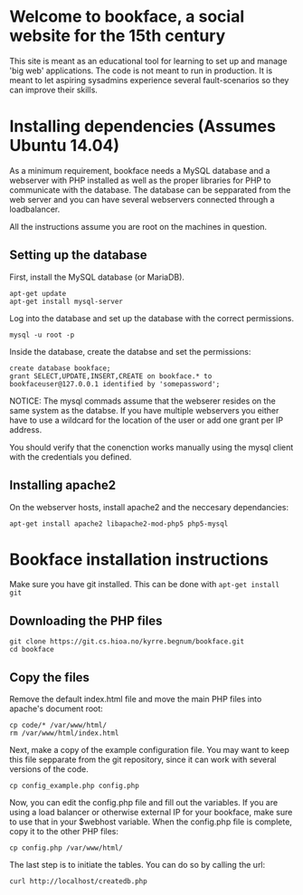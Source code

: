 # Welcome to bookface, a social website for the 15th century

This site is meant as an educational tool for learning to set up and manage 'big web' applications. The code is not meant to run in production. It is meant to let aspiring sysadmins experience several fault-scenarios so they can improve their skills.

# Installing dependencies (Assumes Ubuntu 14.04)

As a minimum requirement, bookface needs a MySQL database and a webserver with PHP installed as well as the proper libraries for PHP to communicate with the database. The database can be sepparated from the web server and you can have several webservers connected through a loadbalancer.

All the instructions assume you are root on the machines in question.

## Setting up the database

First, install the MySQL database (or MariaDB).

```
apt-get update
apt-get install mysql-server
```
Log into the database and set up the database with the correct permissions.

```
mysql -u root -p
```

Inside the database,    create the databse and set the permissions:

```
create database bookface;
grant SELECT,UPDATE,INSERT,CREATE on bookface.* to bookfaceuser@127.0.0.1 identified by 'somepassword';
```

NOTICE: The mysql commads assume that the webserer resides on the same system as the databse. If you have multiple webservers you either have to use a wildcard for the location of the user or add one grant per IP address.

You should verify that the conenction works manually using the mysql client with the credentials you defined.

## Installing apache2

On the webserver hosts, install apache2 and the neccesary dependancies:

```
apt-get install apache2 libapache2-mod-php5 php5-mysql
```

# Bookface installation instructions

Make sure you have git installed. This can be done with ```apt-get install git```

## Downloading the PHP files

```
git clone https://git.cs.hioa.no/kyrre.begnum/bookface.git
cd bookface
```

## Copy the files

Remove the default index.html file and move the main PHP files into apache's document root:

```
cp code/* /var/www/html/
rm /var/www/html/index.html
```

Next, make a copy of the example configuration file. You may want to keep this file sepparate from the git repository, since it can work with several versions of the code.

```
cp config_example.php config.php
```

Now, you can edit the config.php file and fill out the variables. If you are using a load balancer or otherwise external IP for your bookface, make sure to use that in your $webhost variable. When the config.php file is complete, copy it to the other PHP files:

```
cp config.php /var/www/html/
```

The last step is to initiate the tables. You can do so by calling the url:

```
curl http://localhost/createdb.php
```
